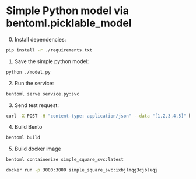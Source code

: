 # Simple Python model via bentoml.picklable_model


0. Install dependencies:

```bash
pip install -r ./requirements.txt
```

1. Save the simple python model:

```bash
python ./model.py
```

2. Run the service:

```bash
bentoml serve service.py:svc
```

3. Send test request:

```bash
curl -X POST -H "content-type: application/json" --data "[1,2,3,4,5]" http://127.0.0.1:3000/square
```

4. Build Bento

```bash
bentoml build
```

5. Build docker image

```bash
bentoml containerize simple_square_svc:latest
```

```bash
docker run -p 3000:3000 simple_square_svc:ixbjlmqg3cjbluqj
```
